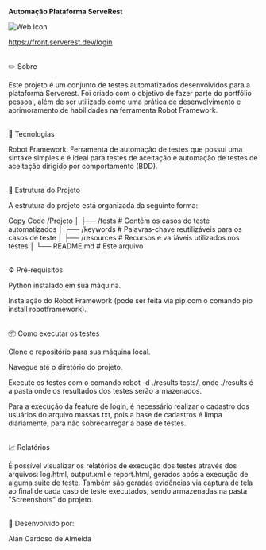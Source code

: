 **Automação Plataforma ServeRest**

![Web Icon](https://img.shields.io/badge/Web-Site-blue?style=flat&logo=internet-explorer&logoColor=white)

https://front.serverest.dev/login

<br>
✏️ Sobre

Este projeto é um conjunto de testes automatizados desenvolvidos para a plataforma Serverest. Foi criado com o objetivo de fazer parte do portfólio pessoal, além de ser utilizado como uma prática de desenvolvimento e aprimoramento de habilidades na ferramenta Robot Framework.

<br>
🚀 Tecnologias


Robot Framework: Ferramenta de automação de testes que possui uma sintaxe simples e é ideal para testes de aceitação e automação de testes de aceitação dirigido por comportamento (BDD).

<br>
📁 Estrutura do Projeto

A estrutura do projeto está organizada da seguinte forma:


Copy Code
/Projeto
│
├── /tests        # Contém os casos de teste automatizados
│
├── /keywords     # Palavras-chave reutilizáveis para os casos de teste
│
├── /resources    # Recursos e variáveis utilizados nos testes
│
└── README.md     # Este arquivo

<br>
⚙️ Pré-requisitos


Python instalado em sua máquina.

Instalação do Robot Framework (pode ser feita via pip com o comando pip install robotframework).

<br>
📦 Como executar os testes


Clone o repositório para sua máquina local.

Navegue até o diretório do projeto.

Execute os testes com o comando robot -d ./results tests/, onde ./results é a pasta onde os resultados dos testes serão armazenados.

Para a execução da feature de login, é necessário realizar o cadastro dos usuários do arquivo massas.txt, pois a base de cadastros é limpa diáriamente, para não sobrecarregar a base de testes. 

<br>
📈 Relatórios

É possível visualizar os relatórios de execução dos testes através dos arquivos: log.html, output.xml e report.html, gerados após a execução de alguma suite de teste.
Também são geradas evidências via captura de tela ao final de cada caso de teste executados, sendo armazenadas na pasta "Screenshots" do projeto.

<br>
👥 Desenvolvido por:

Alan Cardoso de Almeida
